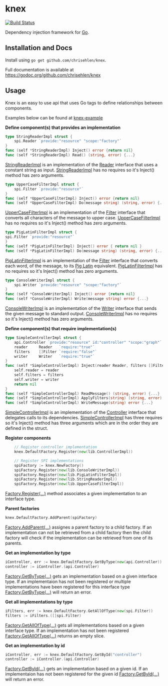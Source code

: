 # knex

[![Build Status](https://travis-ci.org/chrisehlen/knex.svg?branch=master)](https://travis-ci.org/chrisehlen/knex)

Dependency injection framework for [Go](http://golang.org/).

## Installation and Docs

Install using `go get github.com/chrisehlen/knex`.

Full documentation is available at
https://godoc.org/github.com/chrisehlen/knex

## Usage

Knex is an easy to use api that uses Go tags to define relationships between components.

Examples below can be found at [knex-example](https://github.com/chrisehlen/knex-example/)

**Define component(s) that provides an implementation**

```go
type StringReaderImpl struct {
	spi.Reader `provide:"resource" "scope:"factory"`
}
func (self *StringReaderImpl) Inject() error {return nil}
func (self *StringReaderImpl) Read() (string, error) {...}
```

[StringReaderImpl](https://github.com/chrisehlen/knex-example/blob/master/lib/StringReaderImpl.go) is an implementation of the [Reader](https://github.com/chrisehlen/knex-example/blob/master/spi/Reader.go) interface that uses a constant string as input. [StringReaderImpl](https://github.com/chrisehlen/knex-example/blob/master/lib/StringReaderImpl.go) has no requires so it's Inject() method has zero arguments.

```go
type UpperCaseFilterImpl struct {
	spi.Filter `provide:"resource"`
}
func (self *UpperCaseFilterImpl) Inject() error {return nil}
func (self *UpperCaseFilterImpl) Do(message string) (string, error) {...}
```

[UpperCaseFilterImpl](https://github.com/chrisehlen/knex-example/blob/master/lib/UpperCaseFilterImpl.go) is an implementation of the [Filter](https://github.com/chrisehlen/knex-example/blob/master/spi/Filter.go) interface that converts all characters of the message to upper case. [UpperCaseFilterImpl](https://github.com/chrisehlen/knex-example/blob/master/lib/UpperCaseFilterImpl.go) has no requires so it's Inject() method has zero arguments.

```go
type PigLatinFilterImpl struct {
spi.Filter `provide:"resource"`
}
func (self *PigLatinFilterImpl) Inject() error { return nil }
func (self *PigLatinFilterImpl) Do(message string) (string, error) {...}
```

[PigLatinFilterImpl](https://github.com/chrisehlen/knex-example/blob/master/lib/PigLatinFilterImpl.go) is an implementation of the [Filter](https://github.com/chrisehlen/knex-example/blob/master/spi/Filter.go) interface that converts each word, of the message, to its [Pig Latin](https://en.wikipedia.org/wiki/Pig_Latin) equivalent. [PigLatinFilterImpl](https://github.com/chrisehlen/knex-example/blob/master/lib/PigLatinFilterImpl.go) has no requires so it's Inject() method has zero arguments.

```go
type ConsoleWriterImpl struct {
	spi.Writer `provide:"resource" "scope:"factory"`
}
func (self *ConsoleWriterImpl) Inject() error {return nil}
func (self *ConsoleWriterImpl) Write(message string) error {...}
```

[ConsoleWriterImpl](https://github.com/chrisehlen/knex-example/blob/master/lib/ConsoleWriterImpl.go) is an implementation of the [Writer](https://github.com/chrisehlen/knex-example/blob/master/spi/Writer.go) interface that sends the given message to standard output. [ConsoleWriterImpl](https://github.com/chrisehlen/knex-example/blob/master/lib/ConsoleWriterImpl.go) has no requires so it's Inject() method has zero arguments.

**Define component(s) that require implementation(s)**

```go
type SimpleControllerImpl struct {
	api.Controller `provide:"resource" id:"controller" "scope:"graph"`
	reader     Reader   `require:"true"`
	filters    []Filter `require:"false"`
	writer     Writer   `require:"true"`
}
func (self *SimpleControllerImpl) Inject(reader Reader, filters []Filter, writer Writer) error {
	self.reader = reader
	self.filters = filters
	self.writer = writer
	return nil
}
func (self *SimpleControllerImpl) ReadMessage() (string, error) {...}
func (self *SimpleControllerImpl) ApplyFilters(string) (string, error) {...}
func (self *SimpleControllerImpl) WriteMessage(string) error {...}
```

[SimpleControllerImpl](https://github.com/chrisehlen/knex-example/blob/master/lib/SimpleControllerImpl.go) is an implementation of the [Controller](https://github.com/chrisehlen/knex-example/blob/master/api/Controller.go) interface that delegates calls to its dependencies. [SimpleControllerImpl](https://github.com/chrisehlen/knex-example/blob/master/lib/SimpleControllerImpl.go) has three requires so it's Inject() method has three arguments which are in the order they are defined in the struct.

**Register components**

```go
	// Register controller implementation
	knex.DefaultFactory.Register(new(lib.ControllerImpl))

	// Register SPI implementations
	spiFactory := knex.NewFactory()
	spiFactory.Register(new(lib.ConsoleWriterImpl))
	spiFactory.Register(new(lib.PigLatinFilterImpl))
	spiFactory.Register(new(lib.StringReaderImpl))
	spiFactory.Register(new(lib.UpperCaseFilterImpl))
```

[Factory.Register(...)](https://godoc.org/github.com/chrisehlen/knex#Factory.Register) method associates a given implementation to an interface type.

**Parent factories**

```go
knex.DefaultFactory.AddParent(spiFactory)
```

[Factory.AddParent(...)](https://godoc.org/github.com/chrisehlen/knex#Factory.AddParent) assignes a parent factory to a child factory.  If an implementation can not be retrieved from a child factory then the child factory will check if the implementation can be retrieved from one of its parents.

**Get an implementation by type**

```go
iController, err := knex.DefaultFactory.GetByType(new(api.Controller))
controller := iController.(api.Controller)
```

[Factory.GetByType(...)](https://godoc.org/github.com/chrisehlen/knex#Factory.GetByType) gets an implementation based on a given interface type.  If an implementaion has not been registered or multiple implementations have been registered for this interface type [Factory.GetByType(...)](https://godoc.org/github.com/chrisehlen/knex#Factory.GetByType) will return an error.

**Get all implementations by type**

```go
iFilters, err := knex.DefaultFactory.GetAllOfType(new(spi.Filter))
filters := iFilters.([]spi.Filter)
```

[Factory.GetAllOfType(...)](https://godoc.org/github.com/chrisehlen/knex#Factory.GetAllOfType) gets all implementations based on a given interface type.  If an implementation has not been registered [Factory.GetAllOfType(...)](https://godoc.org/github.com/chrisehlen/knex#Factory.GetAllOfType) returns an empty slice.

**Get an implementation by id**

```go
iController, err := knex.DefaultFactory.GetById("controller")
controller := iController.(api.Controller)
```

[Factory.GetById(...)](https://godoc.org/github.com/chrisehlen/knex#Factory.GetById) gets an implementation based on a given id.  If an implementaion has not been registered for the given id [Factory.GetById(...)](https://godoc.org/github.com/chrisehlen/knex#Factory.GetById) will return an error.
